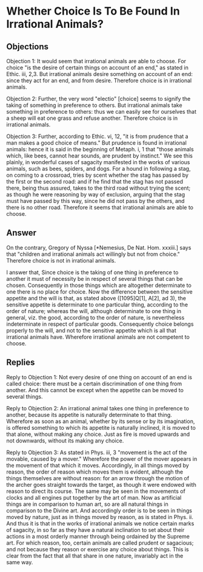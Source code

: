 # Whether Choice Is To Be Found In Irrational Animals?

## Objections

Objection 1: It would seem that irrational animals are able to choose. For choice "is the desire of certain things on account of an end," as stated in Ethic. iii, 2,3. But irrational animals desire something on account of an end: since they act for an end, and from desire. Therefore choice is in irrational animals.

Objection 2: Further, the very word "electio" [choice] seems to signify the taking of something in preference to others. But irrational animals take something in preference to others: thus we can easily see for ourselves that a sheep will eat one grass and refuse another. Therefore choice is in irrational animals.

Objection 3: Further, according to Ethic. vi, 12, "it is from prudence that a man makes a good choice of means." But prudence is found in irrational animals: hence it is said in the beginning of Metaph. i, 1 that "those animals which, like bees, cannot hear sounds, are prudent by instinct." We see this plainly, in wonderful cases of sagacity manifested in the works of various animals, such as bees, spiders, and dogs. For a hound in following a stag, on coming to a crossroad, tries by scent whether the stag has passed by the first or the second road: and if he find that the stag has not passed there, being thus assured, takes to the third road without trying the scent; as though he were reasoning by way of exclusion, arguing that the stag must have passed by this way, since he did not pass by the others, and there is no other road. Therefore it seems that irrational animals are able to choose.

## Answer

On the contrary, Gregory of Nyssa [*Nemesius, De Nat. Hom. xxxiii.] says that "children and irrational animals act willingly but not from choice." Therefore choice is not in irrational animals.

I answer that, Since choice is the taking of one thing in preference to another it must of necessity be in respect of several things that can be chosen. Consequently in those things which are altogether determinate to one there is no place for choice. Now the difference between the sensitive appetite and the will is that, as stated above ([1095]Q[1], A[2], ad 3), the sensitive appetite is determinate to one particular thing, according to the order of nature; whereas the will, although determinate to one thing in general, viz. the good, according to the order of nature, is nevertheless indeterminate in respect of particular goods. Consequently choice belongs properly to the will, and not to the sensitive appetite which is all that irrational animals have. Wherefore irrational animals are not competent to choose.

## Replies

Reply to Objection 1: Not every desire of one thing on account of an end is called choice: there must be a certain discrimination of one thing from another. And this cannot be except when the appetite can be moved to several things.

Reply to Objection 2: An irrational animal takes one thing in preference to another, because its appetite is naturally determinate to that thing. Wherefore as soon as an animal, whether by its sense or by its imagination, is offered something to which its appetite is naturally inclined, it is moved to that alone, without making any choice. Just as fire is moved upwards and not downwards, without its making any choice.

Reply to Objection 3: As stated in Phys. iii, 3 "movement is the act of the movable, caused by a mover." Wherefore the power of the mover appears in the movement of that which it moves. Accordingly, in all things moved by reason, the order of reason which moves them is evident, although the things themselves are without reason: for an arrow through the motion of the archer goes straight towards the target, as though it were endowed with reason to direct its course. The same may be seen in the movements of clocks and all engines put together by the art of man. Now as artificial things are in comparison to human art, so are all natural things in comparison to the Divine art. And accordingly order is to be seen in things moved by nature, just as in things moved by reason, as is stated in Phys. ii. And thus it is that in the works of irrational animals we notice certain marks of sagacity, in so far as they have a natural inclination to set about their actions in a most orderly manner through being ordained by the Supreme art. For which reason, too, certain animals are called prudent or sagacious; and not because they reason or exercise any choice about things. This is clear from the fact that all that share in one nature, invariably act in the same way.